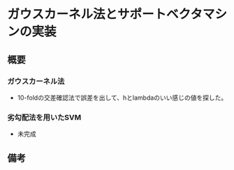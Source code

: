 # ガウスカーネル法とサポートベクタマシンの実装

## 概要

### ガウスカーネル法

- 10-foldの交差確認法で誤差を出して、hとlambdaのいい感じの値を探した。

### 劣勾配法を用いたSVM

- 未完成

## 備考

